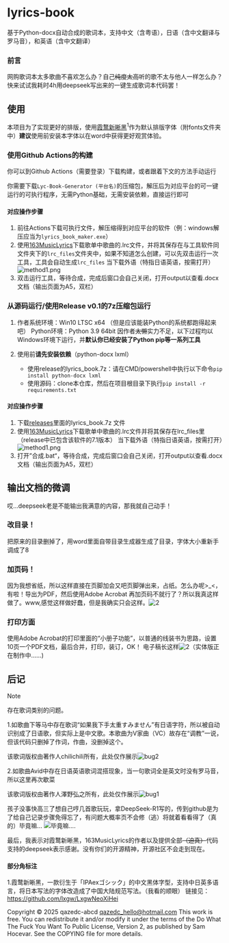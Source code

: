 # lyrics-book
基于Python-docx自动合成的歌词本，支持中文（含粤语），日语（含中文翻译与罗马音），和英语（含中文翻译）

### 前言

网购歌词本太多歌曲不喜欢怎么办？自己~~纯度太高~~听的歌不太与他人一样怎么办？快来试试我耗时4h用deepseek写出来的一键生成歌词本代码罢！

## 使用

本项目为了实现更好的排版，使用[霞鹜新晰黑](https://github.com/lxgw/LxgwNeoXiHei)<sup>1</sup>作为默认排版字体（附fonts文件夹中）**建议**使用前安装本字体以在word中获得更好观赏体验。

### 使用Github Actions的构建

你可以到Github Actions（需要登录）下载构建，或者跟着下文的方法手动运行

你需要下载`Lyc-Book-Generator (平台名)`的压缩包，解压后为对应平台的可一键运行的可执行程序，无需Python基础，无需安装依赖，直接运行即可

#### 对应操作步骤

1. 前往Actions下载可执行文件，解压缩得到对应平台的软件（例：windows解压应当为`lyrics_book_maker.exe`）
2. 使用[163MusicLyrics](https://github.com/jitwxs/163MusicLyrics/releases)下载歌单中歌曲的.lrc文件，并将其保存在与工具软件同文件夹下的`lrc_files`文件夹中，如果不知道怎么创建，可以先双击运行一次工具，工具会自动生成`lrc_files`
   当下载外语（特指日语英语，按需打开）![method1.png](https://raw.githubusercontent.com/qazedc-abcd/lyrics-book/refs/heads/main/photos/method1.png)
3. 双击运行工具，等待合成，完成后窗口会自己关闭，打开output以查看.docx文档（输出页面为A5，双栏）

### 从源码运行/使用Release v0.1的7z压缩包运行

1. 作者系统环境：Win10 LTSC x64 （但是应该能装Python的系统都跑得起来吧）
   Python环境：Python 3.9 64bit
   因作者~~太懒~~实力不足，以下过程均以Windows环境下运行，并**默认你已经安装了Python pip等一系列工具**

2. 使用前**请先安装依赖**（python-docx lxml）
    - 使用release的lyrics_book.7z：请在CMD/powershell中执行以下命令```pip install python-docx lxml```
    - 使用源码：clone本仓库，然后在项目根目录下执行```pip install -r requirements.txt```



#### 对应操作步骤

1. 下载[releases](https://github.com/qazedc-abcd/lyrics-book/releases)里面的lyrics_book.7z 文件
2. 使用[163MusicLyrics](https://github.com/jitwxs/163MusicLyrics/releases)下载歌单中歌曲的.lrc文件并将其保存在lrc_files里（release中已包含该软件的7.1版本）
   当下载外语（特指日语英语，按需打开）![method1.png](https://raw.githubusercontent.com/qazedc-abcd/lyrics-book/refs/heads/main/photos/method1.png)
3. 打开”合成.bat“，等待合成，完成后窗口会自己关闭，打开output以查看.docx文档（输出页面为A5，双栏）

## 输出文档的微调

哎...deepseek老是不能输出我满意的内容，那我就自己动手！

### 改目录！

把原来的目录删掉了，用word里面自带目录生成器生成了目录，字体大小重新手调成了8

### 加页码！

因为我想省纸，所以这样直接在页脚加会又吧页脚弹出来，占纸。怎么办呢>_<，有啦！导出为PDF，然后使用Adobe Acrobat 再加页码不就行了？所以我真这样做了。www,感觉这样做好蠢，但是我确实只会这样。![2](https://raw.githubusercontent.com/qazedc-abcd/lyrics-book/refs/heads/main/photos/meme-2.jpg)

### 打印方面

使用Adobe Acrobat的打印里面的“小册子功能”，以普通的线装书为思路，设置10页一个PDF文档，最后合并，打印，装订，OK！
电子稿长这样![2](https://raw.githubusercontent.com/qazedc-abcd/lyrics-book/refs/heads/main/photos/eshow.png)（实体版正在制作中……)

## 后记

> [!NOTE]
>
> 存在歌词类别的问题。
>
> 1.如歌曲下等马中存在歌词“如果我下手太重すみません”有日语字符，所以被自动识别成了日语歌，但实际上是中文歌。本歌曲为V家曲（VC）故存在“调教”一说，但该代码只删掉了作词，作曲，没删掉这个。
>
> 该歌词版权由著作人chilichili所有，此处仅作展示![bug2](https://raw.githubusercontent.com/qazedc-abcd/lyrics-book/refs/heads/main/photos/bug2.png)
>
> 2.如歌曲Avid中存在日语英语歌词混搭现象，当一句歌词全是英文时没有罗马音，所以这里再次歇菜
>
> 该歌词版权由著作人澤野弘之所有，此处仅作展示![bug1](https://raw.githubusercontent.com/qazedc-abcd/lyrics-book/refs/heads/main/photos/bug1.png)

孩子没事快高三了想自己哼几首歌玩玩，拿DeepSeek-R1写的，传到github是为了给自己记录步骤免得忘了，有问题大概率页不会修（逃）将就着看看得了（真的）毕竟嘛...
![毕竟嘛....](https://raw.githubusercontent.com/qazedc-abcd/lyrics-book/refs/heads/main/photos/meme-1.jpg)

最后，我表示对霞鹜新晰黑，163MusicLyrics的作者以及提供全部~~（迫真）~~代码支持的deepseek表示感谢。没有你们的开源精神，开源社区不会走到现在。

#### 部分角标注

1.霞鹜新晰黑，一款衍生于「IPAexゴシック」的中文黑体字型，支持中日英多语言，将日本写法的字体改造成了中国大陆规范写法。（我看的顺眼）
链接见：https://github.com/lxgw/LxgwNeoXiHei

Copyright © 2025 qazedc-abcd <qazedc_hello@hotmail.com>
This work is free. You can redistribute it and/or modify it under the
terms of the Do What The Fuck You Want To Public License, Version 2,
as published by Sam Hocevar. See the COPYING file for more details.
